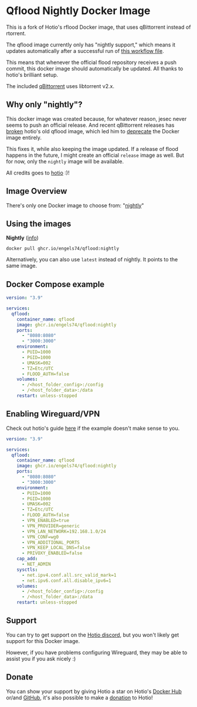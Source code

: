 # Qflood Nightly Docker Image

This is a fork of Hotio's rflood Docker image, that uses qBittorrent instead of rtorrent.

The qflood image currently only has "nightly support," which means it updates automatically after a successful run of [this workflow file](https://github.com/jesec/flood/actions/workflows/publish-rolling.yml).

This means that whenever the official flood repository receives a push commit, this docker image should automatically be updated. All thanks to hotio's brilliant setup.

The included [qBittorrent](https://github.com/userdocs/qbittorrent-nox-static) uses libtorrent v2.x.


## Why only "nightly"?

This docker image was created because, for whatever reason, jesec never seems to push an official release. And recent qBittorrent releases has [broken](https://github.com/jesec/flood/issues/629) hotio's old qflood image, which led him to [deprecate](https://discord.com/channels/610068305893523457/644100056244551680/1142642095950143598) the Docker image entirely.

This fixes it, while also keeping the image updated. If a release of flood happens in the future, I might create an official `release` image as well. But for now, only the `nightly` image will be available.

All credits goes to [hotio](https://github.com/hotio) :)!


## Image Overview

There's only one Docker image to choose from: "[nightly](https://github.com/engels74/qflood/tree/nightly)"


## Using the images


**Nightly** ([info](https://github.com/engels74/qflood/pkgs/container/qflood))

`docker pull ghcr.io/engels74/qflood:nightly`

Alternatively, you can also use `latest` instead of nightly. It points to the same image.


## Docker Compose example

```yaml
version: "3.9"

services:
  qflood:
    container_name: qflood
    image: ghcr.io/engels74/qflood:nightly
    ports:
      - "8080:8080"
      - "3000:3000"
    environment:
      - PUID=1000
      - PGID=1000
      - UMASK=002
      - TZ=Etc/UTC
      - FLOOD_AUTH=false
    volumes:
      - /<host_folder_config>:/config
      - /<host_folder_data>:/data
    restart: unless-stopped
```

## Enabling Wireguard/VPN

Check out hotio's guide [here](https://hotio.dev/containers/rflood/) if the example doesn't make sense to you.

```yaml
version: "3.9"

services:
  qflood:
    container_name: qflood
    image: ghcr.io/engels74/qflood:nightly
    ports:
      - "8080:8080"
      - "3000:3000"
    environment:
      - PUID=1000
      - PGID=1000
      - UMASK=002
      - TZ=Etc/UTC
      - FLOOD_AUTH=false
      - VPN_ENABLED=true 
      - VPN_PROVIDER=generic 
      - VPN_LAN_NETWORK=192.168.1.0/24 
      - VPN_CONF=wg0 
      - VPN_ADDITIONAL_PORTS 
      - VPN_KEEP_LOCAL_DNS=false 
      - PRIVOXY_ENABLED=false
    cap_add:
      - NET_ADMIN
    sysctls:
      - net.ipv4.conf.all.src_valid_mark=1
      - net.ipv6.conf.all.disable_ipv6=1
    volumes:
      - /<host_folder_config>:/config
      - /<host_folder_data>:/data
    restart: unless-stopped
```

## Support

You can try to get support on the [Hotio discord](https://hotio.dev/discord), but you won't likely get support for this Docker image. 

However, if you have problems configuring Wireguard, they may be able to assist you if you ask nicely :)


## Donate

You can show your support by giving Hotio a star on Hotio's [Docker Hub](https://hub.docker.com/u/hotio) or/and [GitHub](https://github.com/hotio), it's also possible to make a [donation](https://hotio.dev/donate) to Hotio!
